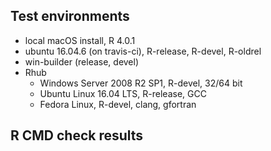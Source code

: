 ## Test environments

* local macOS install, R 4.0.1
* ubuntu 16.04.6 (on travis-ci), R-release, R-devel, R-oldrel
* win-builder (release, devel)
* Rhub
    + Windows Server 2008 R2 SP1, R-devel, 32/64 bit
    + Ubuntu Linux 16.04 LTS, R-release, GCC
    + Fedora Linux, R-devel, clang, gfortran

    
## R CMD check results


